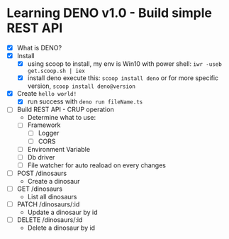 # Learning DENO v1.0 - Build simple REST API

* [x] What is DENO?
* [x] Install
    * [x] using scoop to install, my env is Win10
    with power shell: `iwr -useb get.scoop.sh | iex`
    * [x] install deno
    execute this: `scoop install deno` or for more specific version, `scoop install deno@version`
* [x] Create `hello world!`
    * [x] run success with `deno run fileName.ts`
* [ ] Build REST API - CRUP operation
    * Determine what to use:
    * [ ] Framework
        * [ ] Logger
        * [ ] CORS
    * [ ] Environment Variable
    * [ ] Db driver
    * [ ] File watcher for auto reaload on every changes
* [ ] POST /dinosaurs
    * Create a dinosaur
* [ ] GET /dinosaurs
    * List all dinosaurs
* [ ] PATCH /dinosaurs/:id
    * Update a dinosaur by id
* [ ] DELETE /dinosaurs/:id
    * Delete a dinosaur by id